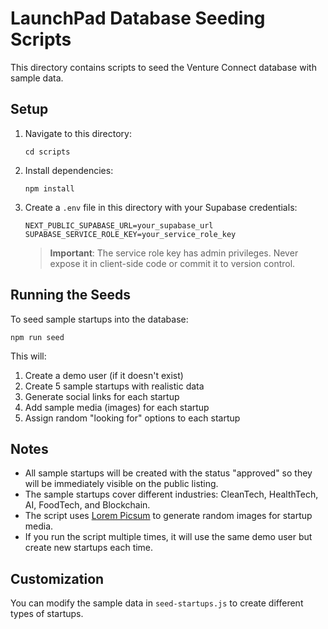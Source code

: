# LaunchPad Database Seeding Scripts

This directory contains scripts to seed the Venture Connect database with sample data.

## Setup

1. Navigate to this directory:
   ```
   cd scripts
   ```

2. Install dependencies:
   ```
   npm install
   ```

3. Create a `.env` file in this directory with your Supabase credentials:
   ```
   NEXT_PUBLIC_SUPABASE_URL=your_supabase_url
   SUPABASE_SERVICE_ROLE_KEY=your_service_role_key
   ```
   
   > **Important**: The service role key has admin privileges. Never expose it in client-side code or commit it to version control.

## Running the Seeds

To seed sample startups into the database:

```
npm run seed
```

This will:
1. Create a demo user (if it doesn't exist)
2. Create 5 sample startups with realistic data
3. Generate social links for each startup
4. Add sample media (images) for each startup
5. Assign random "looking for" options to each startup

## Notes

- All sample startups will be created with the status "approved" so they will be immediately visible on the public listing.
- The sample startups cover different industries: CleanTech, HealthTech, AI, FoodTech, and Blockchain.
- The script uses [Lorem Picsum](https://picsum.photos) to generate random images for startup media.
- If you run the script multiple times, it will use the same demo user but create new startups each time.

## Customization

You can modify the sample data in `seed-startups.js` to create different types of startups. 